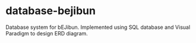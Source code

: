# database-bejibun
Database system for bEJibun. Implemented using SQL database and Visual Paradigm to design ERD diagram.
